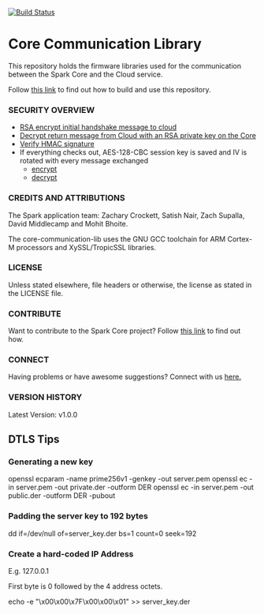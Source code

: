 [![Build Status](https://travis-ci.org/spark/core-communication-lib.svg)](https://travis-ci.org/spark/core-communication-lib)

# Core Communication Library

This repository holds the firmware libraries used for the communication between the Spark Core and the Cloud service.

Follow [this link](https://github.com/spark/core-firmware/blob/master/README.md) to find out how to build and use this repository.

### SECURITY OVERVIEW

* [RSA encrypt initial handshake message to cloud](src/spark_protocol.cpp#L107)
* [Decrypt return message from Cloud with an RSA private key on the Core](src/handshake.cpp#L53)
* [Verify HMAC signature](src/spark_protocol.cpp#L1626-L1630)
* If everything checks out, AES-128-CBC session key is saved and IV is rotated with every message exchanged
  * [encrypt](src/spark_protocol.cpp#L1575-L1580)
  * [decrypt](src/spark_protocol.cpp#L291-L297)

### CREDITS AND ATTRIBUTIONS

The Spark application team: Zachary Crockett, Satish Nair, Zach Supalla, David Middlecamp and Mohit Bhoite.

The core-communication-lib uses the GNU GCC toolchain for ARM Cortex-M processors and XySSL/TropicSSL libraries.

### LICENSE
Unless stated elsewhere, file headers or otherwise, the license as stated in the LICENSE file.

### CONTRIBUTE

Want to contribute to the Spark Core project? Follow [this link]() to find out how.

### CONNECT

Having problems or have awesome suggestions? Connect with us [here.](https://community.sparkdevices.com/)

### VERSION HISTORY

Latest Version: v1.0.0




## DTLS Tips

### Generating a new key

openssl ecparam -name prime256v1 -genkey -out server.pem
openssl ec -in server.pem -out private.der -outform DER
openssl ec -in server.pem -out public.der -outform DER -pubout


### Padding the server key to 192 bytes

dd if=/dev/null  of=server_key.der bs=1 count=0 seek=192

### Create a hard-coded IP Address

E.g. 127.0.0.1

First byte is 0 followed by the 4 address octets.

echo -e "\x00\x00\x7F\x00\x00\x01" >> server_key.der

